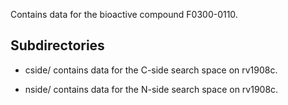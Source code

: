 Contains data for the bioactive compound F0300-0110.

## Subdirectories

- cside/ contains data for the C-side search space on rv1908c.

- nside/ contains data for the N-side search space on rv1908c.

